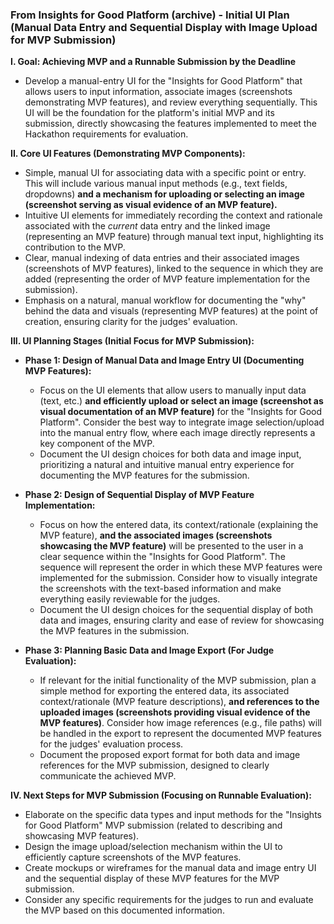 ### From Insights for Good Platform (archive) - Initial UI Plan (Manual Data Entry and Sequential Display with Image Upload for MVP Submission)

**I. Goal: Achieving MVP and a Runnable Submission by the Deadline**

* Develop a manual-entry UI for the "Insights for Good Platform" that allows users to input information, associate images (screenshots demonstrating MVP features), and review everything sequentially. This UI will be the foundation for the platform's initial MVP and its submission, directly showcasing the features implemented to meet the Hackathon requirements for evaluation.

**II. Core UI Features (Demonstrating MVP Components):**

* Simple, manual UI for associating data with a specific point or entry. This will include various manual input methods (e.g., text fields, dropdowns) **and a mechanism for uploading or selecting an image (screenshot serving as visual evidence of an MVP feature).**
* Intuitive UI elements for immediately recording the context and rationale associated with the *current* data entry and the linked image (representing an MVP feature) through manual text input, highlighting its contribution to the MVP.
* Clear, manual indexing of data entries and their associated images (screenshots of MVP features), linked to the sequence in which they are added (representing the order of MVP feature implementation for the submission).
* Emphasis on a natural, manual workflow for documenting the "why" behind the data and visuals (representing MVP features) at the point of creation, ensuring clarity for the judges' evaluation.

**III. UI Planning Stages (Initial Focus for MVP Submission):**

* **Phase 1: Design of Manual Data and Image Entry UI (Documenting MVP Features):**
    * Focus on the UI elements that allow users to manually input data (text, etc.) **and efficiently upload or select an image (screenshot as visual documentation of an MVP feature)** for the "Insights for Good Platform". Consider the best way to integrate image selection/upload into the manual entry flow, where each image directly represents a key component of the MVP.
    * Document the UI design choices for both data and image input, prioritizing a natural and intuitive manual entry experience for documenting the MVP features for the submission.

* **Phase 2: Design of Sequential Display of MVP Feature Implementation:**
    * Focus on how the entered data, its context/rationale (explaining the MVP feature), **and the associated images (screenshots showcasing the MVP feature)** will be presented to the user in a clear sequence within the "Insights for Good Platform". The sequence will represent the order in which these MVP features were implemented for the submission. Consider how to visually integrate the screenshots with the text-based information and make everything easily reviewable for the judges.
    * Document the UI design choices for the sequential display of both data and images, ensuring clarity and ease of review for showcasing the MVP features in the submission.

* **Phase 3: Planning Basic Data and Image Export (For Judge Evaluation):**
    * If relevant for the initial functionality of the MVP submission, plan a simple method for exporting the entered data, its associated context/rationale (MVP feature descriptions), **and references to the uploaded images (screenshots providing visual evidence of the MVP features)**. Consider how image references (e.g., file paths) will be handled in the export to represent the documented MVP features for the judges' evaluation process.
    * Document the proposed export format for both data and image references for the MVP submission, designed to clearly communicate the achieved MVP.

**IV. Next Steps for MVP Submission (Focusing on Runnable Evaluation):**

* Elaborate on the specific data types and input methods for the "Insights for Good Platform" MVP submission (related to describing and showcasing MVP features).
* Design the image upload/selection mechanism within the UI to efficiently capture screenshots of the MVP features.
* Create mockups or wireframes for the manual data and image entry UI and the sequential display of these MVP features for the MVP submission.
* Consider any specific requirements for the judges to run and evaluate the MVP based on this documented information.

